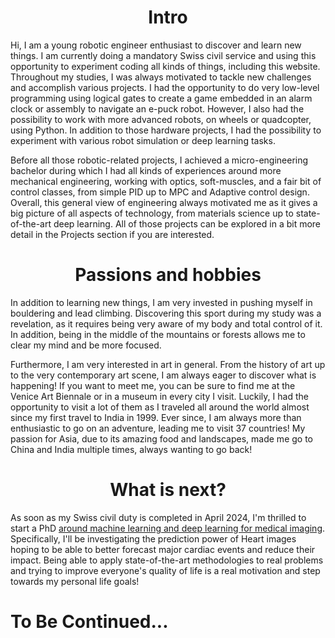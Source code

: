 <h1 style="text-align: center;">Intro</h1>

Hi, I am a young robotic engineer enthusiast to discover and learn new things. I am currently doing a mandatory Swiss civil service and using this opportunity to experiment coding all kinds of things, including this website. Throughout my studies, I was always motivated to tackle new challenges and accomplish various projects. I had the opportunity to do very low-level programming using logical gates to create a game embedded in an alarm clock or assembly to navigate an e-puck robot. However, I also had the possibility to work with more advanced robots, on wheels or quadcopter, using Python. In addition to those hardware projects, I had the possibility to experiment with various robot simulation or deep learning tasks.

Before all those robotic-related projects, I achieved a micro-engineering bachelor during which I had all kinds of experiences around more mechanical engineering, working with optics, soft-muscles, and a fair bit of control classes, from simple PID up to MPC and Adaptive control design. Overall, this general view of engineering always motivated me as it gives a big picture of all aspects of technology, from materials science up to state-of-the-art deep learning. All of those projects can be explored in a bit more detail in the Projects section if you are interested.

<h1 style="text-align: center;">Passions and hobbies</h1>

In addition to learning new things, I am very invested in pushing myself in bouldering and lead climbing. Discovering this sport during my study was a revelation, as it requires being very aware of my body and total control of it. In addition, being in the middle of the mountains or forests allows me to clear my mind and be more focused.

Furthermore, I am very interested in art in general. From the history of art up to the very contemporary art scene, I am always eager to discover what is happening! If you want to meet me, you can be sure to find me at the Venice Art Biennale or in a museum in every city I visit. Luckily, I had the opportunity to visit a lot of them as I traveled all around the world almost since my first travel to India in 1999. Ever since, I am always more than enthusiastic to go on an adventure, leading me to visit 37 countries! My passion for Asia, due to its amazing food and landscapes, made me go to China and India multiple times, always wanting to go back!

<h1 style="text-align: center;">What is next?</h1>

As soon as my Swiss civil duty is completed in April 2024, I'm thrilled to start a PhD [around machine learning and deep learning for medical imaging](https://data.snf.ch/grants/grant/219430). Specifically, I'll be investigating the prediction power of Heart images hoping to be able to better forecast major cardiac events and reduce their impact. Being able to apply state-of-the-art methodologies to real problems and trying to improve everyone's quality of life is a real motivation and step towards my personal life goals!

# To Be Continued...